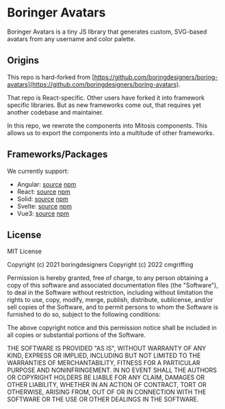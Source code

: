 # Boringer Avatars

Boringer Avatars is a tiny JS library that generates custom, SVG-based avatars from any username and color palette.

## Origins

This repo is hard-forked from [https://github.com/boringdesigners/boring-avatars](https://github.com/boringdesigners/boring-avatars).

That repo is React-specific. Other users have forked it into framework specific libraries. But as new frameworks come out, that requires yet another codebase and maintainer.

In this repo, we rewrote the components into Mitosis components. This allows us to export the components into a multitude of other frameworks.

## Frameworks/Packages

We currently support:

- Angular: [source](./packages/lib-angular) [npm](https://www.npmjs.com/package/@boringer-avatars/angular)
- React: [source](./packages/lib-react) [npm](https://www.npmjs.com/package/@boringer-avatars/react)
- Solid: [source](./packages/lib-solid) [npm](https://www.npmjs.com/package/@boringer-avatars/solid)
- Svelte: [source](./packages/lib-svelte) [npm](https://www.npmjs.com/package/@boringer-avatars/svelte)
- Vue3: [source](./packages/lib-vue3) [npm](https://www.npmjs.com/package/@boringer-avatars/vue3)

## License

MIT License

Copyright (c) 2021 boringdesigners
Copyright (c) 2022 cmgriffing

Permission is hereby granted, free of charge, to any person obtaining a copy
of this software and associated documentation files (the "Software"), to deal
in the Software without restriction, including without limitation the rights
to use, copy, modify, merge, publish, distribute, sublicense, and/or sell
copies of the Software, and to permit persons to whom the Software is
furnished to do so, subject to the following conditions:

The above copyright notice and this permission notice shall be included in all
copies or substantial portions of the Software.

THE SOFTWARE IS PROVIDED "AS IS", WITHOUT WARRANTY OF ANY KIND, EXPRESS OR
IMPLIED, INCLUDING BUT NOT LIMITED TO THE WARRANTIES OF MERCHANTABILITY,
FITNESS FOR A PARTICULAR PURPOSE AND NONINFRINGEMENT. IN NO EVENT SHALL THE
AUTHORS OR COPYRIGHT HOLDERS BE LIABLE FOR ANY CLAIM, DAMAGES OR OTHER
LIABILITY, WHETHER IN AN ACTION OF CONTRACT, TORT OR OTHERWISE, ARISING FROM,
OUT OF OR IN CONNECTION WITH THE SOFTWARE OR THE USE OR OTHER DEALINGS IN THE
SOFTWARE.

